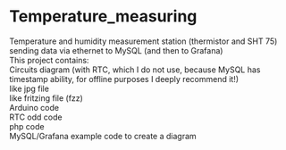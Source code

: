 # Temperature_measuring
Temperature and humidity measurement station (thermistor and SHT 75) sending data via ethernet to MySQL (and then to Grafana)<br />
This project contains:<br />
Circuits diagram (with RTC, which I do not use, because MySQL has timestamp ability, for offline purposes I deeply recommend it!)<br />
        like jpg file<br />
        like fritzing file (fzz)<br />
Arduino code<br />
RTC odd code<br />
php code<br />
MySQL/Grafana example code to create a diagram<br />
